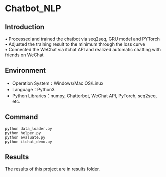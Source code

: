 # Chatbot_NLP

## Introduction
• Processed and trained the chatbot via seq2seq, GRU model and PYTorch  
• Adjusted the training result to the minimum through the loss curve  
• Connected the WeChat via itchat API and realized automatic chatting with friends on WeChat  
## Environment
- Operation System：Windows/Mac OS/Linux
- Language：Python3
- Python Libraries：numpy, Chatterbot, WeChat API, PyTorch, seq2seq, etc.
## Command
```
python data_loader.py
python helper.py
python evaluate.py
python itchat_demo.py

```
## Results
The results of this project are in results folder.